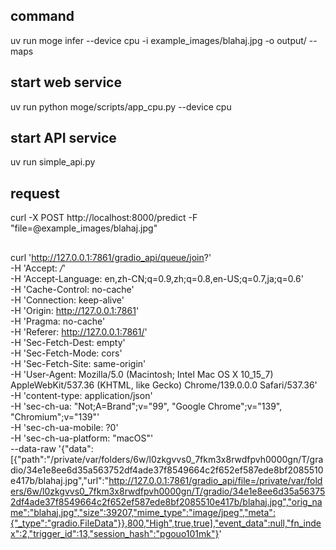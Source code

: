 ## command
uv run moge infer --device cpu -i example_images/blahaj.jpg -o output/ --maps

## start web service
uv run python moge/scripts/app_cpu.py --device cpu

## start API service
uv run simple_api.py

## request
curl -X POST http://localhost:8000/predict -F "file=@example_images/blahaj.jpg"



##
curl 'http://127.0.0.1:7861/gradio_api/queue/join?' \
  -H 'Accept: */*' \
  -H 'Accept-Language: en,zh-CN;q=0.9,zh;q=0.8,en-US;q=0.7,ja;q=0.6' \
  -H 'Cache-Control: no-cache' \
  -H 'Connection: keep-alive' \
  -H 'Origin: http://127.0.0.1:7861' \
  -H 'Pragma: no-cache' \
  -H 'Referer: http://127.0.0.1:7861/' \
  -H 'Sec-Fetch-Dest: empty' \
  -H 'Sec-Fetch-Mode: cors' \
  -H 'Sec-Fetch-Site: same-origin' \
  -H 'User-Agent: Mozilla/5.0 (Macintosh; Intel Mac OS X 10_15_7) AppleWebKit/537.36 (KHTML, like Gecko) Chrome/139.0.0.0 Safari/537.36' \
  -H 'content-type: application/json' \
  -H 'sec-ch-ua: "Not;A=Brand";v="99", "Google Chrome";v="139", "Chromium";v="139"' \
  -H 'sec-ch-ua-mobile: ?0' \
  -H 'sec-ch-ua-platform: "macOS"' \
  --data-raw '{"data":[{"path":"/private/var/folders/6w/l0zkgvvs0_7fkm3x8rwdfpvh0000gn/T/gradio/34e1e8ee6d35a563752df4ade37f8549664c2f652ef587ede8bf2085510e417b/blahaj.jpg","url":"http://127.0.0.1:7861/gradio_api/file=/private/var/folders/6w/l0zkgvvs0_7fkm3x8rwdfpvh0000gn/T/gradio/34e1e8ee6d35a563752df4ade37f8549664c2f652ef587ede8bf2085510e417b/blahaj.jpg","orig_name":"blahaj.jpg","size":39207,"mime_type":"image/jpeg","meta":{"_type":"gradio.FileData"}},800,"High",true,true],"event_data":null,"fn_index":2,"trigger_id":13,"session_hash":"pgouo101mk"}'